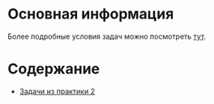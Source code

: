 # Основная информация
Более подробные условия задач можно посмотреть [тут](https://github.com/Vibof/ProgrammingManual_part2).

# Содержание
- [Задачи из практики 2](practice_2.ipynb)